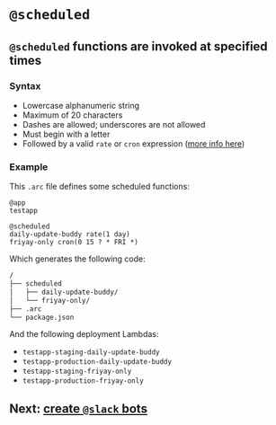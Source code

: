 # `@scheduled`

## `@scheduled` functions are invoked at specified times

### Syntax
- Lowercase alphanumeric string
- Maximum of 20 characters
- Dashes are allowed; underscores are not allowed
- Must begin with a letter
- Followed by a valid `rate` or `cron` expression ([more info here](https://docs.aws.amazon.com/lambda/latest/dg/tutorial-scheduled-events-schedule-expressions.html))

### Example

This `.arc` file defines some scheduled functions:

```arc
@app
testapp

@scheduled
daily-update-buddy rate(1 day)
friyay-only cron(0 15 ? * FRI *)
```

Which generates the following code:

```bash
/
├── scheduled
│   ├── daily-update-buddy/
│   └── friyay-only/
├── .arc
└── package.json
```

And the following deployment Lambdas:

- `testapp-staging-daily-update-buddy`
- `testapp-production-daily-update-buddy`
- `testapp-staging-friyay-only`
- `testapp-production-friyay-only`

## Next: [create `@slack` bots](/reference/slack)
